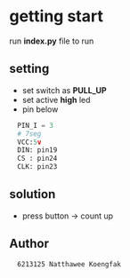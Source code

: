 # getting start

run **index.py** file to run

## setting
- set switch as **PULL_UP**
- set active **high** led
- pin below
```py
  PIN_I = 3
  # 7seg
  VCC:5v
  DIN: pin19
  CS : pin24
  CLK: pin23
```
## solution
  - press button -> count up

## Author
```
  6213125 Natthawee Koengfak
```


